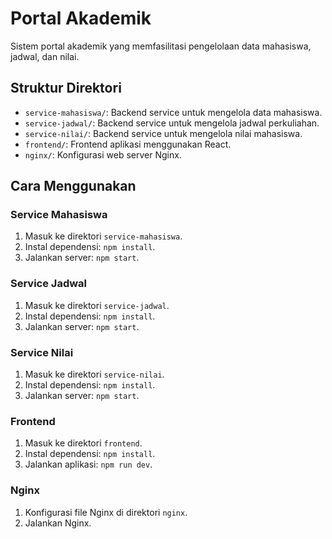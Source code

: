 # Portal Akademik

Sistem portal akademik yang memfasilitasi pengelolaan data mahasiswa, jadwal, dan nilai.

## Struktur Direktori
- `service-mahasiswa/`: Backend service untuk mengelola data mahasiswa.
- `service-jadwal/`: Backend service untuk mengelola jadwal perkuliahan.
- `service-nilai/`: Backend service untuk mengelola nilai mahasiswa.
- `frontend/`: Frontend aplikasi menggunakan React.
- `nginx/`: Konfigurasi web server Nginx.

## Cara Menggunakan
### Service Mahasiswa
1. Masuk ke direktori `service-mahasiswa`.
2. Instal dependensi: `npm install`.
3. Jalankan server: `npm start`.

### Service Jadwal
1. Masuk ke direktori `service-jadwal`.
2. Instal dependensi: `npm install`.
3. Jalankan server: `npm start`.

### Service Nilai
1. Masuk ke direktori `service-nilai`.
2. Instal dependensi: `npm install`.
3. Jalankan server: `npm start`.

### Frontend
1. Masuk ke direktori `frontend`.
2. Instal dependensi: `npm install`.
3. Jalankan aplikasi: `npm run dev`.

### Nginx
1. Konfigurasi file Nginx di direktori `nginx`.
2. Jalankan Nginx.
